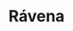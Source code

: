 ---
title: Rávena
date: 
draft: false

# descripcion
description : Aro de plata con piedra cubic

materials: Plata 925

color: Multicolor

dimensions: 1,2cm

code: 01-16-0337

type: "Aros"

categories: []

price: $3.020,00

price_eftvo: $2.565,00

# Images
# first image will be shown in the product page
images:
  # - image: "images/path_to_image"
  # La ubicacion de las imagenes es imagenes/Aros/Aros.Cubic/01-16-0337-ravena
  - image: "./images/aros/cubic/01-16-0337-argolla-chica-multicolor_a.JPG"
  - image: "./images/aros/cubic/01-16-0337-argolla-chica-multicolor_b.JPG"
---